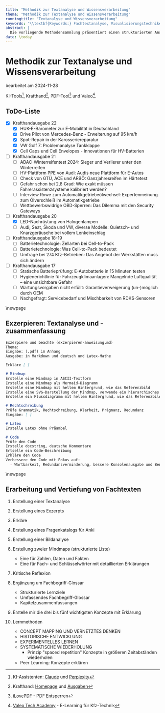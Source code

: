 ```yaml
---
title: "Methodik zur Textanalyse und Wissensverarbeitung"
thema: "Methodik zur Textanalyse und Wissensverarbeitung"
runningtitle: "Textanalyse und Wissensverarbeitung"
keywords: "\\textbf{Keywords:} Fachtextanalyse, Visualisierungstechniken, Lernmethoden, Wissensvertiefung"
abstract: |
  Die vorliegende Methodensammlung präsentiert einen strukturierten Ansatz zur Analyse und Verarbeitung von Fachtexten. Der Prozess gliedert sich in mehrere Kernbereiche: Die initiale Textanalyse nutzt Markdown und \LaTeX{} für eine präzise Aufbereitung. Verschiedene Visualisierungstechniken (ASCII, Mermaid, SVG) unterstützen das Verständnis komplexer Zusammenhänge. Eine mehrstufige Qualitätssicherung gewährleistet die technische und inhaltliche Korrektheit. Innovative Lernmethoden wie Concept Mapping und Spaced Repetition fördern die nachhaltige Wissensaneignung. Die Vertiefungsphase umfasst die Erstellung von Fragenkatalogen und Glossaren sowie eine kritische Reflexion. Diese Methodik ermöglicht eine effiziente und nachhaltige Wissensverarbeitung.
date: \today
---
```

# Methodik zur Textanalyse und Wissensverarbeitung

bearbeitet am 2024-11-28

KI-Tools[^1], Krafthand[^2], PDF-Tool[^3] und Valeo[^4].

[^1]: KI-Assistenten: [Claude](https://claude.ai/new) und [Perplexity](https://www.perplexity.ai/)
[^2]: Krafthand: [Homepage](https://www.krafthand.de/) und [Ausgaben](https://www.krafthand.de/service/ausgaben/)
[^3]: [iLovePDF](https://www.ilovepdf.com/de/entsperren_pdf) - PDF Entsperren
[^4]: [Valeo Tech Academy](https://www.valeo-techacademy.com/de/learn) - E-Learning für Kfz-Technik

## ToDo-Liste

- [x] Krafthandausgabe 22
  - [x] HUK-E-Barometer zur E-Mobilität in Deutschland
  - [x] Drive Pilot von Mercedes-Benz - Erweiterung auf 95 km/h
  - [x] Spot-Repair in der Karosseriereparatur
  - [x] VW Golf 7: Problemanalyse Tankklappe
  - [x] Cell Caps und Cell Envelopes - Innovationen für HV-Batterien

- [ ] Krafthandausgabe 21
  - [ ] ADAC-Winterreifentest 2024: Sieger und Verlierer unter den Winterreifen
  - [ ] HV-Plattform PPE von Audi: Audis neue Plattform für E-Autos
  - [ ] Check von GTÜ, ACE und ARBÖ: Ganzjahresreifen im Härtetest
  - [ ] Gefahr schon bei 2,8 Grad: Wie exakt müssen Fahrerassistenzsysteme kalibriert werden?
  - [ ] Interview Rowe zum Automatikgetriebeölwechsel: Expertenmeinung zum Ölverschleiß im Automatikgetriebe
  - [ ] Wettbewerbswidrige OBD-Sperren: Das Dilemma mit den Security Gateways

- [ ] Krafthandausgabe 20
  - [x] LED-Nachrüstung von Halogenlampen
  - [ ] Audi, Seat, Škoda und VW, diverse Modelle: Quietsch- und Knarzgeräusche bei vollem Lenkeinschlag

- [ ] Krafthandausgabe 18-19
  - [ ] Batterietechnologie: Zellarten bei Cell-to-Pack
  - [ ] Batterietechnologie: Was Cell-to-Pack bedeutet
  - [ ] Umfrage bei 274 Kfz-Betrieben: Das Angebot der Werkstätten muss sich ändern

- [ ] Krafthandausgabe 17
  - [ ] Statische Batterieprüfung: E-Autobatterie in 15 Minuten testen
  - [ ] Hygienerichtlinie für Fahrzeugklimaanlagen: Mangelnde Luftqualität – eine unsichtbare Gefahr
  - [ ] Wartungsvorgaben nicht erfüllt: Garantieverweigerung (un-)möglich durch OEM
  - [ ] Nachgefragt: Servicebedarf und Mischbarkeit von RDKS-Sensoren

\newpage
## Exzerpieren: Textanalyse und -zusammenfassung

```markdown
Exzerpiere und beachte (exzerpieren-anweisung.md)
Thema:
Eingabe: (.pdf) im Anhang
Ausgabe: in Markdown und deutsch und Latex-Mathe

Erkläre [ ]

# Mindmap
Erstelle eine Mindmap in ASCII-Textform
Erstelle eine Mindmap als Mermaid-Diagramm
Erstelle eine Mindmap mit hellem Hintergrund, wie das Referenzbild
Erstelle eine SVG-Darstellung der Mindmap, verwende ein hierarchisches Layout mit verschiedenen Farben und Formen
Erstelle ein Flussdiagramm mit hellem Hintergrund, wie das Referenzbild

# Rechtschreibung
Prüfe Grammatik, Rechtschreibung, Klarheit, Prägnanz, Redundanz
Eingabe: [ ]

# Latex
Erstelle Latex ohne Präambel

# Code
Prüfe den Code
Erstelle docstring, deutsche Kommentare
Ertselle ein Code-Beschreibung
Erkläre den Code
Verbessere den Code mit Fokus auf:
  - Wartbarkeit, Redundanzverminderung, bessere Konsolenausgabe und Benutzerfreundlichkeit
```

\newpage
## Erarbeitung und Vertiefung von Fachtexten

1. Erstellung einer Textanalyse

2. Erstellung eines Exzerpts

3. Erkläre

4. Erstellung eines Fragenkatalogs für Anki

5. Erstellung einer Bildanalyse

6. Erstellung zweier Mindmaps (strukturierte Liste)
   - Eine für Zahlen, Daten und Fakten
   - Eine für Fach- und Schlüsselwörter mit detaillierten Erklärungen

7. Kritische Reflexion

8. Ergänzung um Fachbegriff-Glossar
   - Strukturierte Lernziele
   - Umfassendes Fachbegriff-Glossar
   - Kapitelzusammenfassungen

9. Erstelle mir die drei bis fünf wichtigsten Konzepte mit Erklärung

10. Lernmethoden
    - CONCEPT MAPPING UND VERNETZTES DENKEN
    - HISTORISCHE ENTWICKLUNG
    - EXPERIMENTELLES LERNEN
    - SYSTEMATISCHE WIEDERHOLUNG
      - Prinzip "spaced repetition" Konzepte in größeren Zeitabständen wiederholen
    - Peer Learning: Konzepte erklären
